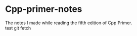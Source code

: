 # Cpp-primer-notes  
The notes I made while reading the fifth edition of Cpp Primer.  
test git fetch
